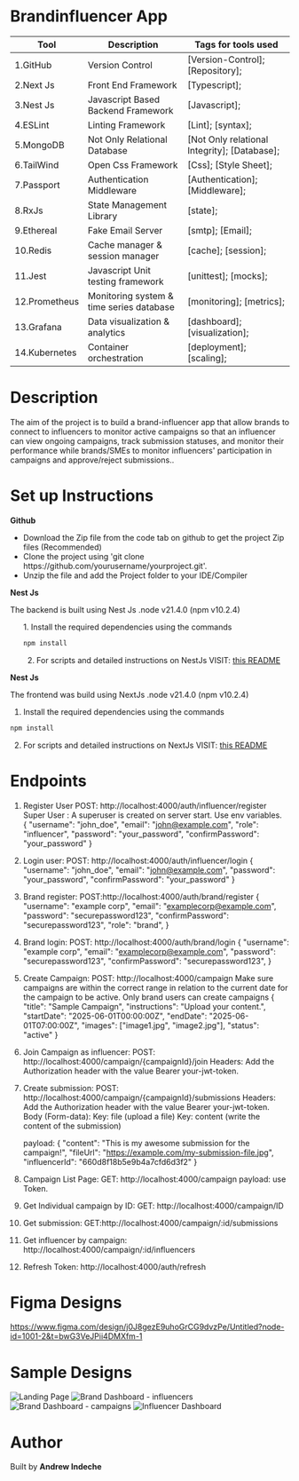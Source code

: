 # Brandinfluencer App

|Tool                | Description                    | Tags for tools used                                                                                               |
| ------------------- | ------------------------------ | ---------------------------------------------------------------------------------------------------- |
| 1.GitHub| Version Control| [Version-Control]; [Repository];|
| 2.Next Js| Front End Framework| [Typescript];|
| 3.Nest Js |  Javascript Based Backend Framework| [Javascript];|
| 4.ESLint| Linting Framework| [Lint]; [syntax];|
| 5.MongoDB | Not Only Relational Database| [Not Only relational Integrity]; [Database];|
| 6.TailWind | Open Css Framework| [Css]; [Style Sheet];|
| 7.Passport | Authentication Middleware| [Authentication]; [Middleware];|
| 8.RxJs | State Management Library| [state];|
| 9.Ethereal | Fake Email Server| [smtp]; [Email];|
| 10.Redis | Cache manager & session manager| [cache]; [session];|
| 11.Jest | Javascript Unit testing framework| [unittest]; [mocks];|
| 12.Prometheus | Monitoring system & time series database | [monitoring]; [metrics]; |
| 13.Grafana | Data visualization & analytics | [dashboard]; [visualization]; |
| 14.Kubernetes | Container orchestration | [deployment]; [scaling]; |

## <h1> Description</h1>
<p>The aim of the project is to build a brand-influencer app that allow brands to connect to influencers to monitor active campaigns so that an influencer can view ongoing campaigns, track submission statuses, and monitor their performance while brands/SMEs to monitor influencers' participation in campaigns and approve/reject submissions..</p>

## <h1> Set up Instructions</h1>
<p><b>Github</b></p>
<ul>
<li> Download the Zip file from the code tab on github to get the project Zip files (Recommended)</li>
<li> Clone the project using 'git clone https://github.com/yourusername/yourproject.git'.</li>
<li> Unzip the file and add the Project folder to your IDE/Compiler</li>
</ul>

<p><b>Nest Js</b></p>
The backend is built using Nest Js .node v21.4.0 (npm v10.2.4)
<ul>
1. Install the required dependencies using the commands 

```bash
npm install
```

2. For scripts and detailed instructions on NestJs VISIT: [this README](backend/README.md)

</ul>

<p><b>Nest Js</b></p>
The frontend was build using NextJs .node v21.4.0 (npm v10.2.4)

1. Install the required dependencies using the commands 

```bash
npm install
```

2. For scripts and detailed instructions on NextJs VISIT: [this README](frontend/README.md)

## <h1> Endpoints </h1>

1. Register User POST: http://localhost:4000/auth/influencer/register
            Super User : A superuser is created on server start. Use env variables.         
    {
    "username": "john_doe",
    "email": "john@example.com",
    "role": "influencer",
    "password": "your_password",
    "confirmPassword": "your_password"
    }

2. Login user: POST: http://localhost:4000/auth/influencer/login
    {
    "username": "john_doe",
    "email": "john@example.com",
    "password": "your_password",
    "confirmPassword": "your_password"
    }

3. Brand register: POST:http://localhost:4000/auth/brand/register
    {
    "username": "example corp",
    "email": "examplecorp@example.com",
    "password": "securepassword123",
    "confirmPassword": "securepassword123",
    "role": "brand",
    }

4. Brand login: POST: http://localhost:4000/auth/brand/login
    {
    "username": "example corp",
    "email": "examplecorp@example.com",
    "password": "securepassword123",
    "confirmPassword": "securepassword123",
    }

2. Create Campaign: POST: http://localhost:4000/campaign
    Make sure campaigns are within the correct range in relation to the current date
    for the campaign to be active.
    Only brand users can create campaigns
    {
    "title": "Sample Campaign",
    "instructions": "Upload your content.",
    "startDate": "2025-06-01T00:00:00Z",
    "endDate": "2025-06-01T07:00:00Z",
    "images": ["image1.jpg", "image2.jpg"],
    "status": "active"
    }

3. Join Campaign as influencer:
    POST: http://localhost:4000/campaign/{campaignId}/join
    Headers: Add the Authorization header with the value Bearer your-jwt-token.

3. Create submission:
    POST: http://localhost:4000/campaign/{campaignId}/submissions
    Headers: Add the Authorization header with the value Bearer your-jwt-token.
    Body (Form-data):
    Key: file (upload a file)
    Key: content (write the content of the submission)

    payload:
    {
    "content": "This is my awesome submission for the campaign!",
    "fileUrl": "https://example.com/my-submission-file.jpg",
    "influencerId": "660d8f18b5e9b4a7cfd6d3f2"
    }

3. Campaign List Page: GET: http://localhost:4000/campaign
      payload: use Token.

4. Get Individual campaign by ID: GET: http://localhost:4000/campaign/ID

5. Get submission: GET:http://localhost:4000/campaign/:id/submissions

6. Get influencer by campaign:  http://localhost:4000/campaign/:id/influencers

7. Refresh Token: http://localhost:4000/auth/refresh

## <h1> Figma Designs </h1>
https://www.figma.com/design/j0J8gezE9uhoGrCG9dvzPe/Untitled?node-id=1001-2&t=bwG3VeJPii4DMXfm-1

## <h1> Sample Designs </h1>
![Landing Page](<frontend/public/images/screenshots/Screenshot 2025-01-23 175801.png>)
![Brand Dashboard - influencers](<frontend/public/images/screenshots/Screenshot 2025-01-17 205240.png>)
![Brand Dashboard - campaigns](<frontend/public/images/screenshots/Screenshot 2025-02-03 154431.png>)
![Influencer Dashboard](<frontend/public/images/screenshots/Screenshot 2025-01-17 231458.png>)

## <h1> Author </h1>
Built by <b>Andrew Indeche</b>